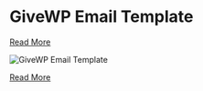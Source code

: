 # GiveWP Email Template

[Read More](https://wpdebuglog.com/customize-givewp-email-template/)


![GiveWP Email Template](https://wpdebuglog.com/wp-content/uploads/2023/08/givewp-email-template.png)

[Read More](https://wpdebuglog.com/customize-givewp-email-template/)